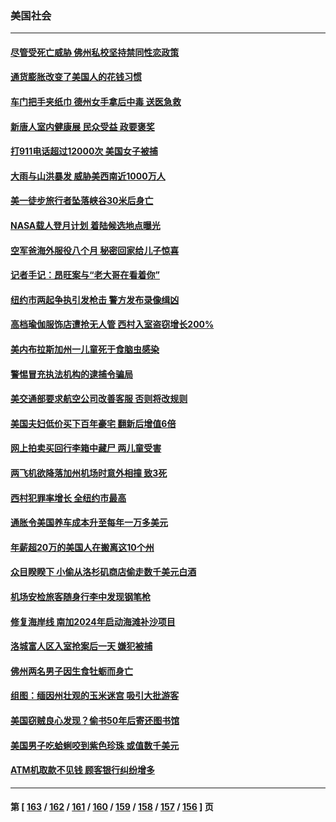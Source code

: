 ### 美国社会
---
#### [尽管受死亡威胁 佛州私校坚持禁同性恋政策](../../pages/ncid1078160/n13807315.md) 
#### [通货膨胀改变了美国人的花钱习惯](../../pages/ncid1078160/n13807267.md) 
#### [车门把手夹纸巾 德州女手拿后中毒 送医急救](../../pages/ncid1078160/n13807186.md) 
#### [新唐人室内健康展 民众受益 政要褒奖](../../pages/ncid1078160/n13806922.md) 
#### [打911电话超过12000次 美国女子被捕](../../pages/ncid1078160/n13806877.md) 
#### [大雨与山洪暴发 威胁美西南近1000万人](../../pages/ncid1078160/n13806761.md) 
#### [美一徒步旅行者坠落峡谷30米后身亡](../../pages/ncid1078160/n13806788.md) 
#### [NASA载人登月计划 着陆候选地点曝光](../../pages/ncid1078160/n13806703.md) 
#### [空军爸海外服役八个月 秘密回家给儿子惊喜](../../pages/ncid1078160/n13806497.md) 
#### [记者手记：昂旺案与“老大哥在看着你”](../../pages/ncid1078160/n13806413.md) 
#### [纽约市两起争执引发枪击 警方发布录像缉凶](../../pages/ncid1078160/n13806412.md) 
#### [高档瑜伽服饰店遭抢无人管 西村入室盗窃增长200%](../../pages/ncid1078160/n13806429.md) 
#### [美内布拉斯加州一儿童死于食脑虫感染](../../pages/ncid1078160/n13806301.md) 
#### [警惕冒充执法机构的逮捕令骗局](../../pages/ncid1078160/n13806337.md) 
#### [美交通部要求航空公司改善客服 否则将改规则](../../pages/ncid1078160/n13806216.md) 
#### [美国夫妇低价买下百年豪宅 翻新后增值6倍](../../pages/ncid1078160/n13805807.md) 
#### [网上拍卖买回行李箱中藏尸 两儿童受害](../../pages/ncid1078160/n13806159.md) 
#### [两飞机欲降落加州机场时意外相撞 致3死](../../pages/ncid1078160/n13806046.md) 
#### [西村犯罪率增长 全纽约市最高](../../pages/ncid1078160/n13805697.md) 
#### [通胀令美国养车成本升至每年一万多美元](../../pages/ncid1078160/n13805601.md) 
#### [年薪超20万的美国人在搬离这10个州](../../pages/ncid1078160/n13805617.md) 
#### [众目睽睽下 小偷从洛杉矶商店偷走数千美元白酒](../../pages/ncid1078160/n13805688.md) 
#### [机场安检旅客随身行李中发现钢笔枪](../../pages/ncid1078160/n13805647.md) 
#### [修复海岸线 南加2024年启动海滩补沙项目](../../pages/ncid1078160/n13805623.md) 
#### [洛城富人区入室抢案后一天 嫌犯被捕](../../pages/ncid1078160/n13805527.md) 
#### [佛州两名男子因生食牡蛎而身亡](../../pages/ncid1078160/n13805476.md) 
#### [组图：缅因州壮观的玉米迷宫 吸引大批游客](../../pages/ncid1078160/n13805076.md) 
#### [美国窃贼良心发现？偷书50年后寄还图书馆](../../pages/ncid1078160/n13805370.md) 
#### [美国男子吃蛤蜊咬到紫色珍珠 或值数千美元](../../pages/ncid1078160/n13805111.md) 
#### [ATM机取款不见钱 顾客银行纠纷增多](../../pages/ncid1078160/n13804922.md) 

---
#### 第 [ [163](./163.md) / [162](./162.md) / [161](./161.md) / [160](./160.md) / [159](./159.md) / [158](./158.md) / [157](./157.md) / [156](./156.md) ] 页
